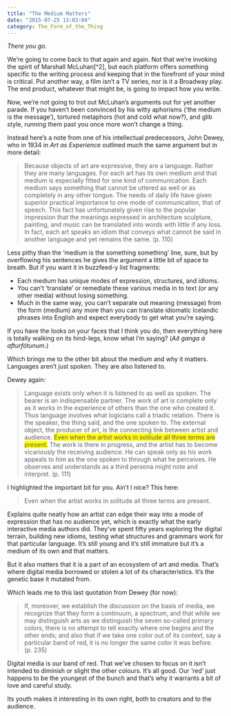 ```yaml
---
title: "The Medium Matters"
date: "2015-07-25 13:03:04"
category: The_Form_of_the_Thing
---
```


*There you go.*

We’re going to come back to that again and again. Not that
we’re invoking the spirit of Marshall McLuhan\[^2\], but each platform
offers something specific to the writing process and keeping that in the
forefront of your mind is critical. Put another way, a film isn’t a TV
series, nor is it a Broadway play. The end product, whatever that might
be, is going to impact how you write.

Now, we’re not going to trot out McLuhan’s arguments out for yet another
parade. If you haven’t been convinced by his witty aphorisms (‘the
medium is the message’), tortured metaphors (hot and cold what now?),
and glib style, running them past you once more won’t change a thing.

Instead here’s a note from one of his intellectual predecessors, John
Dewey, who in 1934 in *Art as Experience* outlined much the same
argument but in more detail:

> Because objects of art are expressive, they are a language. Rather
> they are many languages. For each art has its own medium and that
> medium is especially fitted for one kind of communication. Each medium
> says something that cannot be uttered as well or as completely in any
> other tongue. The needs of daily life have given superior practical
> importance to one mode of communication, that of speech. This fact has
> unfortunately given rise to the popular impression that the meanings
> expressed in architecture sculpture, painting, and music can be
> translated into words with little if any loss. In fact, each art
> speaks an idiom that conveys what cannot be said in another language
> and yet remains the same. (p. 110)

Less pithy than the ‘medium is the something something’ line, sure, but
by overflowing his sentences he gives the argument a little bit of space
to breath. But if you want it in buzzfeed-y list fragments:

-   Each medium has unique modes of expression, structures, and idioms.
-   You can’t ‘translate’ or remediate these various media in to text
    (or any other media) without losing something.
-   Much in the same way, you can’t separate out meaning (message) from
    the form (medium) any more than you can translate idiomatic
    Icelandic phrases into English and expect everybody to get what
    you’re saying.

If you have the looks on your faces that I think you do, then everything
here is totally walking on its hind-legs, know what I’m saying? (*Að
ganga á afturfótunum*.)

Which brings me to the other bit about the medium and why it matters.
Languages aren’t just spoken. They are also listened to.

Dewey again:

> Language exists only when it is listened to as well as spoken. The
> bearer is an indispensable partner. The work of art is complete only
> as it works in the experience of others than the one who created it.
> Thus language involves what logicians call a triadic relation. There
> is the speaker, the thing said, and the one spoken to. The external
> object, the producer of art, is the connecting link between artist and
> audience. <span class="highlight"
> style="background-color: yellow;">Even when the artist works in
> solitude all three terms are present.</span> The work is there in
> progress, and the artist has to become vicariously the receiving
> audience. He can speak only as his work appeals to him as the one
> spoken to through what he perceives. He observes and understands as a
> third persona might note and interpret. (p. 111)

I highlighted the important bit for you. Ain’t I nice? This here:

> Even when the artist works in solitude all three terms are present.

Explains quite neatly how an artist can edge their way into a mode of
expression that has no audience yet, which is exactly what the early
interactive media authors did. They’ve spent fifty years exploring the
digital terrain, building new idioms, testing what structures and
grammars work for that particular language. It’s still young and it’s
still immature but it’s a medium of its own and that matters.

But it also matters that it is a part of an ecosystem of art and media.
That’s where digital media borrowed or stolen a lot of its
characteristics. It’s the genetic base it mutated from.

Which leads me to this last quotation from Dewey (for now):

> If, moreover, we establish the discussion on the basis of media, we
> recognize that they form a continuum, a spectrum, and that while we
> may distinguish arts as we distinguish the seven so-called primary
> colors, there is no attempt to tell exactly where one begins and the
> other ends; and also that if we take one color out of its context, say
> a particular band of red, it is no longer the same color it was
> before. (p. 235)

Digital media is our band of red. That we’ve chosen to focus on it isn’t
intended to diminish or slight the other colours. It’s all good. Our
‘red’ just happens to be the youngest of the bunch and that’s why it
warrants a bit of love and careful study.

Its youth makes it interesting in its own right, both to creators and to
the audience.
